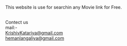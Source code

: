 This website is use for searchin any Movie link for Free.

<br> Contect us </br>
mail:-
<br> KrishivKatariya@gmail.com
 <br> hemanlangaliya@gmail.com </br>
